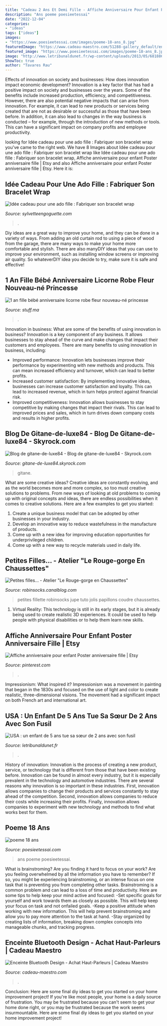 ```yaml
---
title: "Cadeau 2 Ans Et Demi Fille - Affiche Anniversaire Pour Enfant Poster Anniversaire Fille"
description: "Ans poeme poesieetessai"
date: "2022-12-04"
categories:
- "ideas"
tags: ["ideas"]
images:
- "https://www.poesieetessai.com/images/poeme-18-ans_8.jpg"
featuredImage: "https://www.cadeau-maestro.com/51288-gallery_default/enceinte-bluetooth-design.jpg"
featured_image: "https://www.poesieetessai.com/images/poeme-18-ans_8.jpg"
image: "http://www.letribunaldunet.fr/wp-content/uploads/2013/05/681886-arme-petit-fusil-pour-enfant.jpg"
ShowToc: true
author: "Tavares Rau"
---
```



Effects of innovation on society and businesses: How does innovation impact economic development?
Innovation is a key factor that has had a positive impact on society and businesses over the years. Some of the benefits include increased production, efficiency, and competitiveness. However, there are also potential negative impacts that can arise from innovation. For example, it can lead to new products or services being created that are not as desirable or successful as those that have been before. In addition, it can also lead to changes in the way business is conducted – for example, through the introduction of new methods or tools. This can have a significant impact on company profits and employee productivity.

	

		
looking for Idée cadeau pour une ado fille : Fabriquer son bracelet wrap you've came to the right web. We have 8 Images about Idée cadeau pour une ado fille : Fabriquer son bracelet wrap like Idée cadeau pour une ado fille : Fabriquer son bracelet wrap, Affiche anniversaire pour enfant Poster anniversaire fille | Etsy and also Affiche anniversaire pour enfant Poster anniversaire fille | Etsy. Here it is:
		
    
## Idée Cadeau Pour Une Ado Fille : Fabriquer Son Bracelet Wrap

<img loading=lazy src="https://www.sylvetteengoguette.com/11143-thickbox_default/kit-bijoux-fabriquer-son-bracelet-wrap.jpg" onerror="this.onerror=null;this.src='https://tse2.mm.bing.net/th?id=OIP.aEVUrLZxh_dIAk_6JW60AAHaHa&amp;pid=15.1';" alt="Idée cadeau pour une ado fille : Fabriquer son bracelet wrap">

_Source: sylvetteengoguette.com_

>. 

	

Diy ideas are a great way to improve your home, and they can be done in a variety of ways. From adding an old curtain rod to using a piece of wood from the garage, there are many ways to make your home more comfortable and stylish. There are also manyDIY ideas that you can use to improve your environment, such as installing window screens or improving air quality. So whateverDIY idea you decide to try, make sure it is safe and effective!

    
## 1 An Fille Bébé Anniversaire Licorne Robe Fleur Nouveau-né Princesse

<img loading=lazy src="https://stuff.ma/wp-content/uploads/2020/07/Ha20c8023e4ad419f98db7a86a7307a9cg.jpg" onerror="this.onerror=null;this.src='https://tse1.mm.bing.net/th?id=OIP.7lTPddcTRnfXDqfS372eDwHaHa&amp;pid=15.1';" alt="1 an fille bébé anniversaire licorne robe fleur nouveau-né princesse">

_Source: stuff.ma_

>. 

	

Innovation in business: What are some of the benefits of using innovation in business?
Innovation is a key component of any business. It allows businesses to stay ahead of the curve and make changes that impact their customers and employees. There are many benefits to using innovation in business, including: 
- Improved performance: Innovation lets businesses improve their performance by experimenting with new methods and products. This can mean increased efficiency and turnover, which can lead to better profits. 
- Increased customer satisfaction: By implementing innovative ideas, businesses can increase customer satisfaction and loyalty. This can lead to increased revenue, which in turn helps protect against financial risk. 
- Improved competitiveness: Innovation allows businesses to stay competitive by making changes that impact their rivals. This can lead to improved prices and sales, which in turn drives down company costs and results in higher profits.

    
## Blog De Gitane-de-luxe84 - Blog De Gitane-de-luxe84 - Skyrock.com

<img loading=lazy src="https://i.skyrock.net/9754/63169754/pics/photo_63169754_2.jpg" onerror="this.onerror=null;this.src='https://tse4.mm.bing.net/th?id=OIP.0CymEhktIyNuYS6LXBRlFADYEg&amp;pid=15.1';" alt="Blog de gitane-de-luxe84 - Blog de gitane-de-luxe84 - Skyrock.com">

_Source: gitane-de-luxe84.skyrock.com_

>gitane. 

	

What are some creative ideas?
Creative ideas are constantly evolving, and as the world becomes more and more complex, so too must creative solutions to problems. From new ways of looking at old problems to coming up with original concepts and ideas, there are endless possibilities when it comes to creative solutions. Here are a few examples to get you started:
1. Create a unique business model that can be adopted by other businesses in your industry.
2. Develop an innovative way to reduce wastefulness in the manufacture of products.
3. Come up with a new idea for improving education opportunities for underprivileged children.
4. Come up with a new way to recycle materials used in daily life.

    
## Petites Filles... - Atelier &quot;Le Rouge-gorge En Chaussettes&quot;

<img loading=lazy src="http://p5.storage.canalblog.com/56/84/645526/94384358_o.jpg" onerror="this.onerror=null;this.src='https://tse1.mm.bing.net/th?id=OIP.yELfsteUSh9KtXDWwTPGDQHaLP&amp;pid=15.1';" alt="Petites filles... - Atelier &quot;Le Rouge-gorge en Chaussettes&quot;">

_Source: robinsocks.canalblog.com_

>petites fillette robinsocks jupe tuto jolis papillons coudre chaussettes. 

	

1. Virtual Reality: This technology is still in its early stages, but it is already being used to create realistic 3D experiences. It could be used to help people with physical disabilities or to help them learn new skills.

    
## Affiche Anniversaire Pour Enfant Poster Anniversaire Fille | Etsy

<img loading=lazy src="https://i.pinimg.com/736x/96/77/48/967748f6dde8cdb37ea8b13a76680052.jpg" onerror="this.onerror=null;this.src='https://tse2.mm.bing.net/th?id=OIP.MGmRfptJK1WVXUAQKBQ4rQHaKe&amp;pid=15.1';" alt="Affiche anniversaire pour enfant Poster anniversaire fille | Etsy">

_Source: pinterest.com_

>. 

	

Impressionism: What inspired it?
Impressionism was a movement in painting that began in the 1830s and focused on the use of light and color to create realistic, three-dimensional visions. The movement had a significant impact on both French art and international art.

    
## USA : Un Enfant De 5 Ans Tue Sa Sœur De 2 Ans Avec Son Fusil

<img loading=lazy src="http://www.letribunaldunet.fr/wp-content/uploads/2013/05/681886-arme-petit-fusil-pour-enfant.jpg" onerror="this.onerror=null;this.src='https://tse2.mm.bing.net/th?id=OIP.fqeHqycsG4ibSY9eC-Hp_QHaE8&amp;pid=15.1';" alt="USA : un enfant de 5 ans tue sa sœur de 2 ans avec son fusil">

_Source: letribunaldunet.fr_

>. 

	

History of innovation:
Innovation is the process of creating a new product, service, or technology that is different from those that have been existing before. Innovation can be found in almost every industry, but it is especially prevalent in the technology and automotive industries. There are several reasons why innovation is so important in these industries. First, innovation allows companies to change their products and services constantly to stay ahead of the competition. Second, innovation allows companies to reduce their costs while increasing their profits. Finally, innovation allows companies to experiment with new technology and methods to find what works best for them.

    
## Poeme 18 Ans

<img loading=lazy src="https://www.poesieetessai.com/images/poeme-18-ans_8.jpg" onerror="this.onerror=null;this.src='https://tse2.mm.bing.net/th?id=OIP.dZlQU7jHagrC90oU2kj1GwHaHa&amp;pid=15.1';" alt="poeme 18 ans">

_Source: poesieetessai.com_

>ans poeme poesieetessai. 

	

What is brainstroming?
Are you finding it hard to focus on your work? Are you feeling overwhelmed by all the information you have to remember? If so, you might be experiencing brainstroming, or an intense focus on one task that is preventing you from completing other tasks. Brainstroming is a common problem and can lead to a loss of time and productivity. Here are some tips to help keep your mind active and focused: 
-Set specific goals for yourself and work towards them as closely as possible. This will help keep your focus on task and not onfailed goals. 
-Keep a positive attitude when working with new information. This will help prevent brainstroming and allow you to pay more attention to the task at hand. 
-Stay organized by creating lists of information, breaking down complex concepts into manageable chunks, and tracking progress.

    
## Enceinte Bluetooth Design - Achat Haut-Parleurs | Cadeau Maestro

<img loading=lazy src="https://www.cadeau-maestro.com/51288-gallery_default/enceinte-bluetooth-design.jpg" onerror="this.onerror=null;this.src='https://tse2.mm.bing.net/th?id=OIP.KU2p8dGeS8BNgwPTEhyEcAHaHa&amp;pid=15.1';" alt="Enceinte Bluetooth Design - Achat Haut-Parleurs | Cadeau Maestro">

_Source: cadeau-maestro.com_

>. 

	

Conclusion: Here are some final diy ideas to get you started on your home improvement project!
If you're like most people, your home is a daily source of frustration. You may be frustrated because you can't seem to get your home done right, or you may be frustrated because the work seems insurmountable. Here are some final diy ideas to get you started on your home improvement project!

